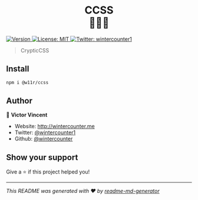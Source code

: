 <h1 align="center">
    <div><strong>CCSS</strong></div>
    <div>🔡🔁🎨</div>
</h1>
<p>
  <a href="https://www.npmjs.com/package/ccss" target="_blank">
    <img alt="Version" src="https://img.shields.io/npm/v/ccss.svg">
  </a>
  <a href="#" target="_blank">
    <img alt="License: MIT" src="https://img.shields.io/badge/License-MIT-yellow.svg" />
  </a>
  <a href="https://twitter.com/wintercounter1" target="_blank">
    <img alt="Twitter: wintercounter1" src="https://img.shields.io/twitter/follow/wintercounter1.svg?style=social" />
  </a>
</p>

> CrypticCSS

## Install

```sh
npm i @w11r/ccss
```

## Author

👤 **Victor Vincent**

-   Website: http://wintercounter.me
-   Twitter: [@wintercounter1](https://twitter.com/wintercounter1)
-   Github: [@wintercounter](https://github.com/wintercounter)

## Show your support

Give a ⭐️ if this project helped you!

---

_This README was generated with ❤️ by [readme-md-generator](https://github.com/kefranabg/readme-md-generator)_
